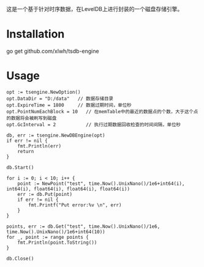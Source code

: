 这是一个基于针对时序数据，在LevelDB上进行封装的一个磁盘存储引擎。

# Installation
go get github.com/xlwh/tsdb-engine

# Usage
	opt := tsengine.NewOption()
	opt.DataDir = "D:/data"   // 数据存储目录
	opt.ExpireTime = 1800     // 数据过期时间，单位秒
	opt.PointNumEachBlock = 10   // 在memTable中的最近的数据点的个数，大于这个点的数据将会被刷写到磁盘
	opt.GcInterval = 2           // 执行过期数据回收检查的时间间隔，单位秒

	db, err := tsengine.NewDBEngine(opt)
	if err != nil {
		fmt.Println(err)
		return
	}

	db.Start()

	for i := 0; i < 10; i++ {
		point := NewPoint("test", time.Now().UnixNano()/1e6+int64(i), int64(i), float64(i), float64(i), float64(i))
		err := db.Put(point)
		if err != nil {
			fmt.Printf("Put error:%v \n", err)
		}
	}

	points, err := db.Get("test", time.Now().UnixNano()/1e6, time.Now().UnixNano()/1e6+int64(10))
	for _, point := range points {
		fmt.Println(point.ToString())
	}

	db.Close()
